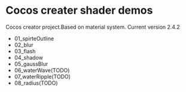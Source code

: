 # Cocos creater shader demos
Cocos creator project.Based on material system.
Current version 2.4.2

- 01_spirteOutline
- 02_blur
- 03_flash
- 04_shadow
- 05_gaussBlur
- 06_waterWave(TODO)
- 07_waterRipple(TODO)
- 08_radius(TODO)
